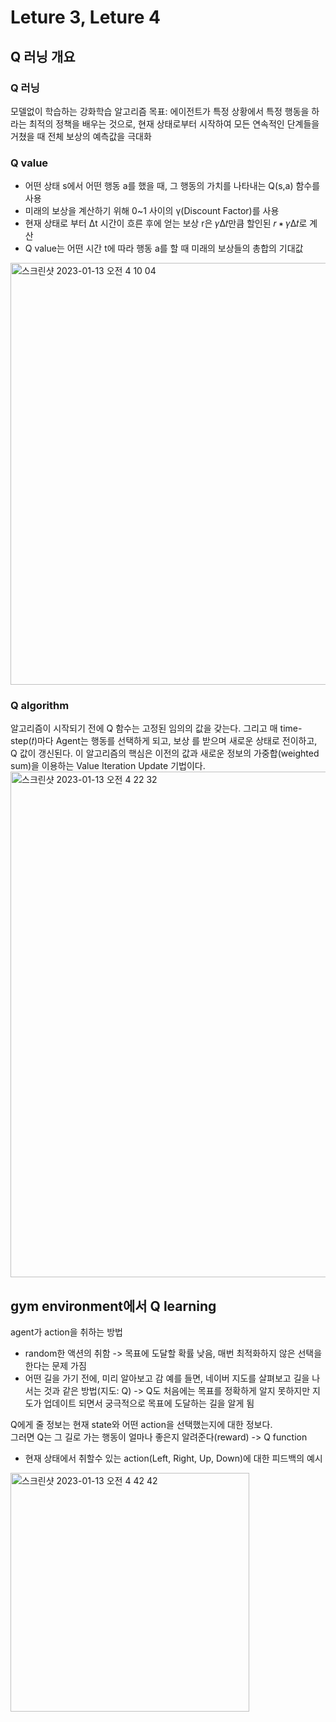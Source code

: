# Leture 3, Leture 4
## Q 러닝 개요
### Q 러닝 <br>
모델없이 학습하는 강화학습 알고리즘
목표: 에이전트가 특정 상황에서 특정 행동을 하라는 최적의 정책을 배우는 것으로, 현재 상태로부터 시작하여 모든 연속적인 단계들을 거쳤을 때 전체 보상의 예측값을 극대화

### Q value <br>
- 어떤 상태 s에서 어떤 행동 a를 했을 때, 그 행동의 가치를 나타내는 Q(s,a) 함수를 사용
- 미래의 보상을 계산하기 위해 0~1 사이의 γ(Discount Factor)를 사용
- 현재 상태로 부터 Δt 시간이 흐른 후에 얻는 보상 r은 𝛾Δ𝑡만큼 할인된 𝑟 ∗ 𝛾Δ𝑡로 계산
- Q value는 어떤 시간 t에 따라 행동 a를 할 때 미래의 보상들의 총합의 기대값
<img width="675" alt="스크린샷 2023-01-13 오전 4 10 04" src="https://user-images.githubusercontent.com/121830114/212159144-a6a48a22-76bd-42b9-a2c9-a05e0636d756.png">

### Q algorithm
알고리즘이 시작되기 전에 Q 함수는 고정된 임의의 값을 갖는다. 그리고 매 time-step(𝑡)마다 Agent는 행동를 선택하게 되고, 보상 를 받으며 새로운 상태로 전이하고, Q 값이 갱신된다. 이 알고리즘의 핵심은 이전의 값과 새로운 정보의 가중합(weighted sum)을 이용하는 Value Iteration Update 기법이다.
<img width="809" alt="스크린샷 2023-01-13 오전 4 22 32" src="https://user-images.githubusercontent.com/121830114/212161598-f9452903-c6e0-469c-9def-4b248075e526.png">

## gym environment에서 Q learning
agent가 action을 취하는 방법
- random한 액션의 취함 -> 목표에 도달할 확률 낮음, 매번 최적화하지 않은 선택을 한다는 문제 가짐
- 어떤 길을 가기 전에, 미리 알아보고 감 예를 들면, 네이버 지도를 살펴보고 길을 나서는 것과 같은 방법(지도: Q) -> Q도 처음에는 목표를 정확하게 알지 못하지만 지도가 업데이트 되면서 궁극적으로 목표에 도달하는 길을 알게 됨

Q에게 줄 정보는 현재 state와 어떤 action을 선택했는지에 대한 정보다. <br>
그러면 Q는 그 길로 가는 행동이 얼마나 좋은지 알려준다(reward) -> Q function <br>
- 현재 상태에서 취할수 있는 action(Left, Right, Up, Down)에 대한 피드백의 예시
<img width="382" alt="스크린샷 2023-01-13 오전 4 42 42" src="https://user-images.githubusercontent.com/121830114/212166137-41f7b64e-ba40-4f19-8f99-3f2c7bd53980.png">

